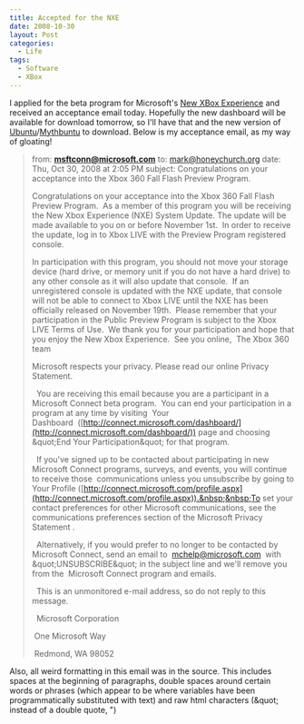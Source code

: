 ```yaml
---
title: Accepted for the NXE
date: 2008-10-30
layout: Post
categories:
  - Life
tags:
  - Software
  - XBox
---
```


I applied for the beta program for Microsoft's [New XBox Experience](http://www.xbox.com/en-us/live/nxe/) and received an acceptance email today. Hopefully the new dashboard will be available for download tomorrow, so I'll have that and the new version of [Ubuntu](http://ubuntu.com/)/[Mythbuntu](http://www.mythbuntu.org/) to download. Below is my acceptance email, as my way of gloating!

<!-- more -->

> from: **msftconn@microsoft.com**
> to: mark@honeychurch.org
> date: Thu, Oct 30, 2008 at 2:05 PM
> subject: Congratulations on your acceptance into the Xbox 360 Fall Flash Preview Program.
>
> Congratulations on your acceptance into the Xbox 360 Fall Flash Preview Program.&nbsp;&nbsp;As a member of this program you will be receiving the New Xbox Experience (NXE) System Update.
> The update will be made available to you on or before November 1st.&nbsp;&nbsp;In order to receive the update, log in to Xbox LIVE with the Preview Program registered console.
>
> In participation with this program, you should not move your storage device (hard drive, or memory unit if you do not have a hard drive) to any other console as it will also update that console.&nbsp;&nbsp;If an unregistered console is updated with the NXE update, that console will not be able to connect to Xbox LIVE until the NXE has been officially released on November 19th.
> &nbsp;Please remember that your participation in the Public Preview Program is subject to the Xbox LIVE Terms of Use.
> &nbsp;We thank you for your participation and hope that you enjoy the New Xbox Experience.
> &nbsp;See you online,
> &nbsp;The Xbox 360 team
>
> Microsoft respects your privacy. Please read our online Privacy Statement.
>
> &nbsp;&nbsp;You are receiving this email because you are a participant in a Microsoft Connect beta program.&nbsp;&nbsp;You can end your participation in a program at any time by visiting&nbsp;&nbsp;Your Dashboard&nbsp;&nbsp;([http://connect.microsoft.com/dashboard/](http://connect.microsoft.com/dashboard/)) page and choosing &amp;quot;End Your Participation&amp;quot; for that program.
>
> &nbsp;&nbsp;If you've signed up to be contacted about participating in new Microsoft Connect programs, surveys, and events, you will continue to receive those&nbsp;&nbsp;communications unless you unsubscribe by going to Your Profile ([http://connect.microsoft.com/profile.aspx](http://connect.microsoft.com/profile.aspx)).&nbsp;&nbsp;To set your contact preferences for other Microsoft communications, see the communications preferences section of the Microsoft Privacy Statement .
>
> &nbsp;&nbsp;Alternatively, if you would prefer to no longer to be contacted by Microsoft Connect, send an email to&nbsp;&nbsp;[mchelp@microsoft.com](mailto:mchelp@microsoft.com)&nbsp;&nbsp;with &amp;quot;UNSUBSCRIBE&amp;quot; in the subject line and we'll remove you from the&nbsp;&nbsp;Microsoft Connect program and emails.
>
> &nbsp;&nbsp;This is an unmonitored e-mail address, so do not reply to this message.
>
> &nbsp;&nbsp;Microsoft Corporation
>
> &nbsp;One Microsoft Way
>
> &nbsp;Redmond, WA 98052

Also, all weird formatting in this email was in the source. This includes spaces at the beginning of paragraphs, double spaces around certain words or phrases (which appear to be where variables have been programmatically substituted with text) and raw html characters (&amp;quot; instead of a double quote, ")
